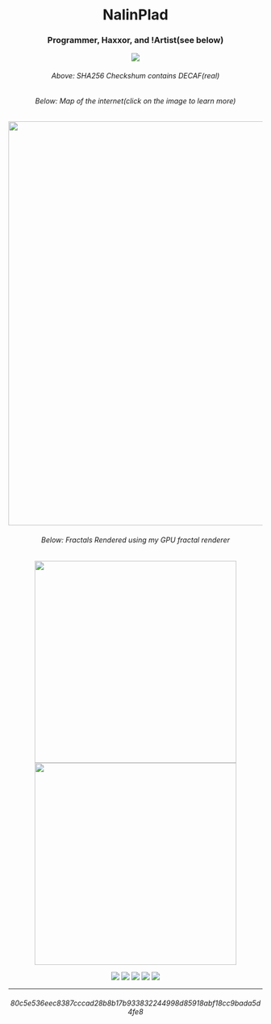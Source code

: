 
<h1 align="center">NalinPlad</h1>
<h3 align="center">Programmer, Haxxor, and !Artist(see below)</h3>

<p align="center">
  <img src="https://user-images.githubusercontent.com/43052612/183144184-54cb962d-f83b-4f45-968e-3927d0599d87.png">
</p>

<p align="center">
  <h6 align="center">Above: SHA256 Checkshum contains DECAF(real)</h6>
  <h6 align="center">Below: Map of the internet(click on the image to learn more)</h6>
</p>

<p align="center">
  <a href="https://github.com/NalinPlad/wPing"><img width=800 src="https://user-images.githubusercontent.com/43052612/228078609-42ea3660-2afe-41c3-a8d3-e98532ec5c57.png"></a>
</p>

<p align="center">
  <h6 align="center">Below: Fractals Rendered using my GPU fractal renderer</h6>
</p>

<p align="center">
  <a href="https://github.com/NalinPlad/gpu_fractals"><img width=400 src="https://user-images.githubusercontent.com/43052612/224511981-5e241ffb-b44b-4cc0-b1fd-b4e1f0e4bfc6.png"></a>
  <a href="https://github.com/NalinPlad/gpu_fractals"><img width=400 src="https://user-images.githubusercontent.com/43052612/224511979-4a1ae3d4-9b65-4dad-b70a-de83ac91979b.png"></a>
</p>
 
<div align="center">
  <img src="https://cyber.dabamos.de/88x31/best_viewed_with_eyes.gif"/>
  <img src="https://cyber.dabamos.de/88x31/vim_a.gif"/>
  <img src="https://cyber.dabamos.de/88x31/gethtmlnow.gif"/>
  <img src="https://cyber.dabamos.de/88x31/bestviewed16bit.gif"/>
  <img src="https://cyber.dabamos.de/88x31/aoltos_a.gif"/>
</div>

<!-- --- -->
<!-- 
<p align="center">

  <img src="https://github-readme-stats.vercel.app/api?username=NalinPlad&show_icons=true&theme=radical">
</p> -->

---

<h6 align="center">80c5e536eec8387cccad28b8b17b933832244998d85918abf18cc9bada5d4fe8</h6>

